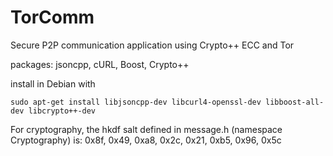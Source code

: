 # TorComm
Secure P2P communication application using Crypto++ ECC and Tor


packages: jsoncpp, cURL, Boost, Crypto++

install in Debian with
```
sudo apt-get install libjsoncpp-dev libcurl4-openssl-dev libboost-all-dev libcrypto++-dev
```


For cryptography, the hkdf salt defined in message.h (namespace Cryptography) is:
0x8f, 0x49, 0xa8, 0x2c, 0x21, 0xb5, 0x96, 0x5c
